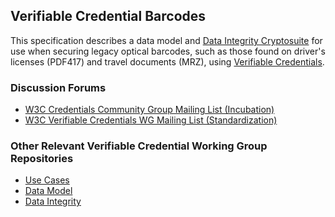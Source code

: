 ## Verifiable Credential Barcodes

This specification describes a data model and
[Data Integrity Cryptosuite](https://www.w3.org/TR/vc-data-integrity/)
for use when securing legacy optical barcodes, such as those found on driver's licenses (PDF417) and travel documents (MRZ), using
[Verifiable Credentials](https://www.w3.org/TR/vc-data-model-2.0/).

### Discussion Forums
* [W3C Credentials Community Group Mailing List (Incubation)](https://lists.w3.org/Archives/Public/public-credentials/)
* [W3C Verifiable Credentials WG Mailing List (Standardization)](https://lists.w3.org/Archives/Public/public-vc-wg/)

### Other Relevant Verifiable Credential Working Group Repositories
* [Use Cases](https://www.w3.org/TR/vc-use-cases/)
* [Data Model](https://www.w3.org/TR/vc-data-model-2.0/)
* [Data Integrity](https://www.w3.org/TR/vc-data-integrity/)
